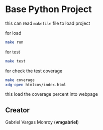 # Base Python Project

this can read `makefile` file to load project


for load 
```bash
make run
```

for test
```bash
make test
```

for check the test coverage
```bash
make coverage
xdg-open htmlcov/index.html
```
this load the coverage percent into webpage


## Creator
Gabriel Vargas Monroy (**vmgabriel**)
